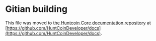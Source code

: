 Gitian building
================

This file was moved to [the Huntcoin Core documentation repository](https://github.com/HuntCoinDeveloper/docs/blob/master/gitian-building.md) at [https://github.com/HuntCoinDeveloper/docs](https://github.com/HuntCoinDeveloper/docs).